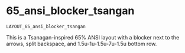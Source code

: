 # 65_ansi_blocker_tsangan

    LAYOUT_65_ansi_blocker_tsangan
    
This is a Tsanagan-inspired 65% ANSI layout with a blocker next to the arrows, split backspace, and 1.5u-1u-1.5u-7u-1.5u bottom row.
    